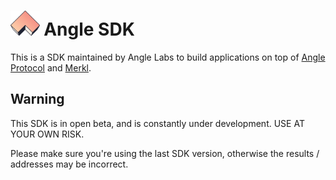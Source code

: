 # <img src="logo.svg" alt="Angle SDK" height="40px"> Angle SDK

This is a SDK maintained by Angle Labs to build applications on top of [Angle Protocol](https://angle.money) and [Merkl](https://merkl.angle.money).

## Warning

This SDK is in open beta, and is constantly under development. USE AT YOUR OWN RISK.

Please make sure you're using the last SDK version, otherwise the results / addresses may be incorrect.
